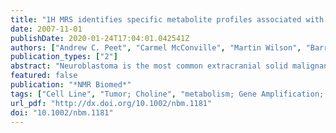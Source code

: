 ```yaml
---
title: "1H MRS identifies specific metabolite profiles associated with MYCN-amplified and non-amplified tumour subtypes of neuroblastoma cell lines."
date: 2007-11-01
publishDate: 2020-01-24T17:04:01.042541Z
authors: ["Andrew C. Peet", "Carmel McConville", "Martin Wilson", "Barry A. Levine", "Michelle Reed", "Sara A. Dyer", "Emma C. Edwards", "Mary C. Strachan", "Dominic J. McMullan", "Timothy M. Wilkes", "Richard G. Grundy"]
publication_types: ["2"]
abstract: "Neuroblastoma is the most common extracranial solid malignancy in children. The disease possesses a broad range of clinical phenotypes with widely varying prognoses. Numerous studies have sought to identify the associated genetic abnormalities in the tumour, resulting in the identification of useful prognostic markers. In particular, the presence of multiple copies of the MYCN oncogene (referred to as MYCN amplification) has been found to confer a poor prognosis. However, the molecular pathways involved are as yet poorly defined. Metabolite profiles generated by in vitro (1)H MRS provide a means of investigating the downstream metabolic consequences of genetic alterations and can identify potential targets for new agents. Thirteen neuroblastoma cell lines possessing multiple genetic alterations were investigated; seven were MYCN amplified and six MYCN non-amplified. In vitro magic angle spinning (1)H MRS was performed on cell suspensions, and the spectra analysed to obtain metabolite concentration ratios relative to total choline (tCho). A principal component analysis using these concentration ratios showed that MYCN-amplified and non-amplified cell lines form separate classes according to their metabolite profiles. Phosphocholine/tCho and taurine/tCho were found to be significantly raised (p < 0.05) and glycerophosphocholine/tCho significantly reduced (p < 0.05) in the MYCN-amplified compared with the MYCN non-amplified cell lines (two-tailed t test). (1)H MRS of the SH-EP1 cell line and an isogenic cell line transfected with the MYCN oncogene also showed that MYCN oncogene over-expression causes alterations in phosphocholine, glycerophosphocholine and taurine concentrations. Molecular pathways of choline and taurine metabolism are potential targets for new agents tailored to MYCN-amplified neuroblastoma."
featured: false
publication: "*NMR Biomed*"
tags: ["Cell Line", "Tumor; Choline", "metabolism; Gene Amplification; Humans; Magnetic Resonance Spectroscopy", "methods; Neuroblastoma", "metabolism/pathology; Nuclear Proteins", "genetics; Oncogene Proteins", "genetics; Principal Component Analysis"]
url_pdf: "http://dx.doi.org/10.1002/nbm.1181"
doi: "10.1002/nbm.1181"
---
```


